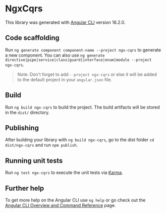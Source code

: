 # NgxCqrs

This library was generated with [Angular CLI](https://github.com/angular/angular-cli) version 16.2.0.

## Code scaffolding

Run `ng generate component component-name --project ngx-cqrs` to generate a new component. You can also use `ng generate directive|pipe|service|class|guard|interface|enum|module --project ngx-cqrs`.
> Note: Don't forget to add `--project ngx-cqrs` or else it will be added to the default project in your `angular.json` file. 

## Build

Run `ng build ngx-cqrs` to build the project. The build artifacts will be stored in the `dist/` directory.

## Publishing

After building your library with `ng build ngx-cqrs`, go to the dist folder `cd dist/ngx-cqrs` and run `npm publish`.

## Running unit tests

Run `ng test ngx-cqrs` to execute the unit tests via [Karma](https://karma-runner.github.io).

## Further help

To get more help on the Angular CLI use `ng help` or go check out the [Angular CLI Overview and Command Reference](https://angular.io/cli) page.
